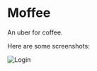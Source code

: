 # Moffee

An uber for coffee.

Here are some screenshots:

![Login](https://raw.github.com/codekitty/Moffer/master/Images/Screenshots/login.png) 

